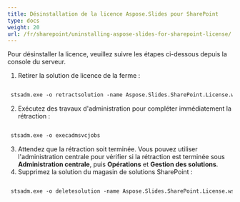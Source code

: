 ```yaml
---
title: Désinstallation de la licence Aspose.Slides pour SharePoint
type: docs
weight: 20
url: /fr/sharepoint/uninstalling-aspose-slides-for-sharepoint-license/
---
```


Pour désinstaller la licence, veuillez suivre les étapes ci-dessous depuis la console du serveur.

1. Retirer la solution de licence de la ferme :

``` xml

 stsadm.exe -o retractsolution -name Aspose.Slides.SharePoint.License.wsp -immediate

```

2. Exécutez des travaux d'administration pour compléter immédiatement la rétraction :

``` xml

 stsadm.exe -o execadmsvcjobs

```

3. Attendez que la rétraction soit terminée. Vous pouvez utiliser l'administration centrale pour vérifier si la rétraction est terminée sous **Administration centrale**, puis **Opérations** et **Gestion des solutions**.
4. Supprimez la solution du magasin de solutions SharePoint :

``` xml

 stsadm.exe -o deletesolution -name Aspose.Slides.SharePoint.License.wsp

```